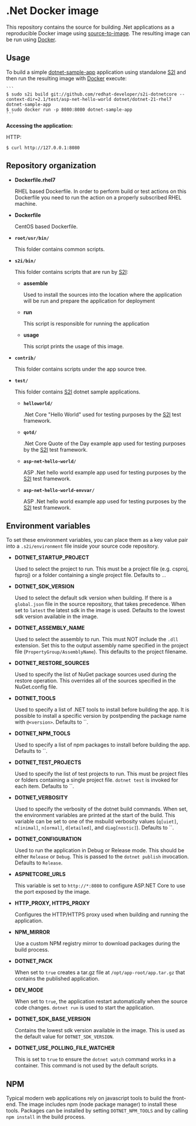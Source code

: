 .Net Docker image
=================

This repository contains the source for building .Net applications
as a reproducible Docker image using
[source-to-image](https://github.com/openshift/source-to-image).
The resulting image can be run using [Docker](http://docker.io).


Usage
---------------------
To build a simple [dotnet-sample-app](test/asp-net-hello-world) application
using standalone [S2I](https://github.com/openshift/source-to-image) and then run the
resulting image with [Docker](http://docker.io) execute:

    ```
    $ sudo s2i build git://github.com/redhat-developer/s2i-dotnetcore --context-dir=2.1/test/asp-net-hello-world dotnet/dotnet-21-rhel7 dotnet-sample-app
    $ sudo docker run -p 8080:8080 dotnet-sample-app
    ```

**Accessing the application:**

HTTP:

```
$ curl http://127.0.0.1:8080
```

Repository organization
------------------------

* **Dockerfile.rhel7**

  RHEL based Dockerfile. In order to perform build or test actions on this
  Dockerfile you need to run the action on a properly subscribed RHEL machine.

* **Dockerfile**

  CentOS based Dockerfile.

* **`root/usr/bin/`**

  This folder contains common scripts.

* **`s2i/bin/`**

  This folder contains scripts that are run by [S2I](https://github.com/openshift/source-to-image):

  *   **assemble**

      Used to install the sources into the location where the application
      will be run and prepare the application for deployment

  *   **run**

      This script is responsible for running the application

  *   **usage**

      This script prints the usage of this image.

* **`contrib/`**

  This folder contains scripts under the app source tree.

* **`test/`**

  This folder contains [S2I](https://github.com/openshift/source-to-image)
  dotnet sample applications.

  * **`helloworld/`**

    .Net Core "Hello World" used for testing purposes by the [S2I](https://github.com/openshift/source-to-image) test framework.

  * **`qotd/`**

    .Net Core Quote of the Day example app used for testing purposes by the [S2I](https://github.com/openshift/source-to-image) test framework.

  * **`asp-net-hello-world/`**

    ASP .Net hello world example app used for testing purposes by the [S2I](https://github.com/openshift/source-to-image) test framework.

  * **`asp-net-hello-world-envvar/`**

    ASP .Net hello world example app used for testing purposes by the [S2I](https://github.com/openshift/source-to-image) test framework.

Environment variables
---------------------

To set these environment variables, you can place them as a key value pair into
a `.s2i/environment` file inside your source code repository.

* **DOTNET_STARTUP_PROJECT**

    Used to select the project to run. This must be a project file (e.g. csproj, fsproj) or a folder containing a single project file. Defaults to `.`.

* **DOTNET_SDK_VERSION**

    Used to select the default sdk version when building. If there is a `global.json` file in the source repository, that takes precedence.
    When set to `latest` the latest sdk in the image is used. Defaults to the lowest sdk version available in the image.

* **DOTNET_ASSEMBLY_NAME**

    Used to select the assembly to run. This must NOT include the `.dll` extension.
    Set this to the output assembly name specified in the project file (`PropertyGroup/AssemblyName`). This defaults
    to the project filename.

* **DOTNET_RESTORE_SOURCES**

    Used to specify the list of NuGet package sources used during the restore operation. This overrides 
    all of the sources specified in the NuGet.config file.

* **DOTNET_TOOLS**

    Used to specify a list of .NET tools to install before building the app. It is possible to install a specific version by postpending
    the package name with `@<version>`. Defaults to ``.

* **DOTNET_NPM_TOOLS**

    Used to specify a list of npm packages to install before building the app.
    Defaults to ``.

* **DOTNET_TEST_PROJECTS**

    Used to specify the list of test projects to run. This must be project files or folders containing a
    single project file. `dotnet test` is invoked for each item. Defaults to ``.

* **DOTNET_VERBOSITY**

    Used to specify the verbosity of the dotnet build commands. When set, the environment variables are printed at the start
    of the build. This variable can be set to one of the msbuild verbosity values (`q[uiet]`, `m[inimal]`, `n[ormal]`,
    `d[etailed]`, and `diag[nostic]`). Defaults to ``.

* **DOTNET_CONFIGURATION**

    Used to run the application in Debug or Release mode. This should be either
    `Release` or `Debug`.  This is passed to the `dotnet publish` invocation.
    Defaults to `Release`.

* **ASPNETCORE_URLS**

    This variable is set to `http://*:8080` to configure ASP.NET Core to use the
    port exposed by the image.

* **HTTP_PROXY, HTTPS_PROXY**

    Configures the HTTP/HTTPS proxy used when building and running the application.

* **NPM_MIRROR**

    Use a custom NPM registry mirror to download packages during the build process.

* **DOTNET_PACK**

    When set to `true` creates a tar.gz file at `/opt/app-root/app.tar.gz` that contains the published application.

* **DEV_MODE**

    When set to `true`, the application restart automatically when the source code changes. `dotnet run`
    is used to start the application.

* **DOTNET_SDK_BASE_VERSION**

    Contains the lowest sdk version available in the image. This is used as the default value for `DOTNET_SDK_VERSION`.

* **DOTNET_USE_POLLING_FILE_WATCHER**

    This is set to `true` to ensure the `dotnet watch` command works in a container. This command is not used by the default scripts.

NPM
---

Typical modern web applications rely on javascript tools to build the front-end.
The image includes npm (node package manager) to install these tools. Packages can be
installed by setting `DOTNET_NPM_TOOLS` and by calling `npm install` in the build process.
